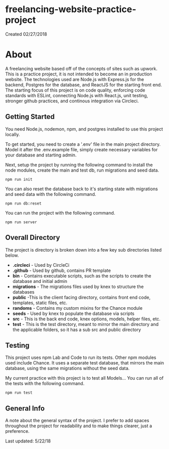 # freelancing-website-practice-project
Created 02/27/2018

# About
A freelancing website based off of the concepts of sites such as upwork. This is a practice project, it is not intended to become an in production website. The technologies used are Node.js with Express.js for the backend, Postgres for the database, and ReactJS for the starting front end. The starting focus of this project is on code quality, enforcing code standards with ESLint, connecting Node.js with React.js, unit testing, stronger github practices, and continous integration via Circleci.

## Getting Started
You need Node.js, nodemon, npm, and postgres installed to use this project locally.

To get started, you need to create a '.env' file in the main project directory. Model it after the .env.example file, simply create necessary variables for your database and starting admin.

Next, setup the project by running the following command to install the node modules, create the main and test db, run migrations and seed data.
```
npm run init
```

You can also reset the database back to it's starting state with migrations and seed data with the following command.
```
npm run db:reset
```

You can run the project with the following command.
```
npm run server
```

## Overall Directory
The project is directory is broken down into a few key sub directories listed below.
* **.circleci** - Used by CircleCi
* **.github** - Used by github, contains PR template
* **bin** - Contains executable scripts, such as the scripts to create the database and initial admin
* **migrations** - The migrations files used by knex to structure the databases
* **public** -This is the client facing directory, contains front end code, templates, static files, etc.
* **randoms** - Contains my custom mixins for the Chance module
* **seeds** - Used by knex to populate the database via scripts
* **src** - This is the back end code, knex options, models, helper files, etc.
* **test** - This is the test directory, meant to mirror the main directory and the applicable folders, so it has a sub src and public directory


## Testing
This project uses npm Lab and Code to run its tests. Other npm modules used include Chance. It uses a separate test database, that mirrors the main database, using the same migrations without the seed data.

My current practice with this project is to test all Models... You can run all of the tests with the following command.
```
npm run test
```

## General Info
A note about the general syntax of the project. I prefer to add spaces throughout the project for readability and to make things clearer, just a preference.

Last updated: 5/22/18
